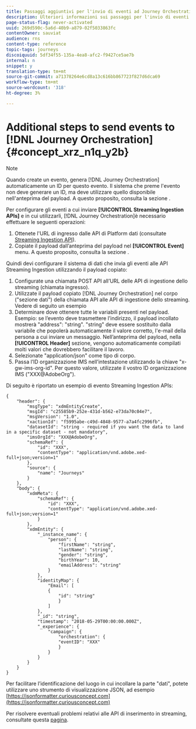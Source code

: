 ```yaml
---
title: Passaggi aggiuntivi per l'invio di eventi ad Journey Orchestration
description: Ulteriori informazioni sui passaggi per l'invio di eventi ad Journey Orchestration
page-status-flag: never-activated
uuid: 269d590c-5a6d-40b9-a879-02f5033863fc
contentOwner: sauviat
audience: rns
content-type: reference
topic-tags: journeys
discoiquuid: 5df34f55-135a-4ea8-afc2-f9427ce5ae7b
internal: n
snippet: y
translation-type: tm+mt
source-git-commit: a71378264e6cd8a13c616bb867723f827d6dca69
workflow-type: tm+mt
source-wordcount: '318'
ht-degree: 3%

---
```




# Additional steps to send events to [!DNL Journey Orchestration] {#concept_xrz_n1q_y2b}

>[!NOTE]
>
>Quando create un evento, genera [!DNL Journey Orchestration] automaticamente un ID per questo evento. Il sistema che preme l&#39;evento non deve generare un ID, ma deve utilizzare quello disponibile nell&#39;anteprima del payload. A questo proposito, consulta la sezione [](../event/previewing-the-payload.md).

Per configurare gli eventi a cui inviare **[!UICONTROL Streaming Ingestion APIs]** e in cui utilizzarli, [!DNL Journey Orchestration]è necessario effettuare le seguenti operazioni:

1. Ottenete l&#39;URL di ingresso dalle API di Platform dati (consultate [Streaming Ingestion API](https://docs.adobe.com/content/help/it-IT/experience-platform/ingestion/streaming/overview.html)).
1. Copiate il payload dall’anteprima del payload nel **[!UICONTROL Event]** menu. A questo proposito, consulta la sezione [](../event/defining-the-payload-fields.md).

Quindi devi configurare il sistema di dati che invia gli eventi alle API Streaming Ingestion utilizzando il payload copiato:

1. Configurate una chiamata POST API all’URL delle API di ingestione dello streaming (chiamata ingresso).
1. Utilizzate il payload copiato [!DNL Journey Orchestration] nel corpo (&quot;sezione dati&quot;) della chiamata API alle API di ingestione dello streaming. Vedere di seguito un esempio
1. Determinare dove ottenere tutte le variabili presenti nel payload. Esempio: se l’evento deve trasmettere l’indirizzo, il payload incollato mostrerà &quot;address&quot;: &quot;string&quot;. &quot;string&quot; deve essere sostituito dalla variabile che popolerà automaticamente il valore corretto, l&#39;e-mail della persona a cui inviare un messaggio. Nell’anteprima del payload, nella **[!UICONTROL Header]** sezione, vengono automaticamente compilati molti valori che dovrebbero facilitare il lavoro.
1. Selezionate &quot;application/json&quot; come tipo di corpo.
1. Passa l’ID organizzazione IMS nell’intestazione utilizzando la chiave &quot;x-gw-ims-org-id&quot;. Per questo valore, utilizzate il vostro ID organizzazione IMS (&quot;XXX@AdobeOrg&quot;).

Di seguito è riportato un esempio di evento Streaming Ingestion APIs:

```
{
    "header": {
        "msgType": "xdmEntityCreate",
        "msgId": "c25585b9-252e-431d-b562-e73da70c04e7",
        "msgVersion": "1.0",
        "xactionId": "f5995abe-c49d-4848-9577-a7a4fc2996fb",
        "datasetId": "string - required if you want the data to land in a specific dataset - not mandatory",
        "imsOrgId": "XXX@AdobeOrg",
        "schemaRef": {
            "id": "XXX",
            "contentType": "application/vnd.adobe.xed-full+json;version=1"
        },
        "source": {
            "name": "Journeys"
        }
    },
    "body": {
        "xdmMeta": {
            "schemaRef": {
                "id": "XXX",
                "contentType": "application/vnd.adobe.xed-full+json;version=1"
            }
        },
        "xdmEntity": {
            "_instance_name": {
                "person": {
                    "firstName": "string",
                    "lastName": "string",
                    "gender": "string",
                    "birthYear": 10,
                    "emailAddress": "string"
                }
            },
            "identityMap": {
                "Email": [
                {
                    "id": "string"
                    }
                ]
            },
            "_id": "string",
            "timestamp": "2018-05-29T00:00:00.000Z",
            "_experience": {
                "campaign": {
                    "orchestration": {
                    "eventID": "XXX"
                    }
                }
            }
        }
    }
}
```

Per facilitare l’identificazione del luogo in cui incollare la parte &quot;dati&quot;, potete utilizzare uno strumento di visualizzazione JSON, ad esempio [https://jsonformatter.curiousconcept.com](https://jsonformatter.curiousconcept.com)

Per risolvere eventuali problemi relativi alle API di inserimento in streaming, consultate questa [pagina](https://docs.adobe.com/content/help/en/experience-platform/ingestion/streaming/troubleshooting.html).
